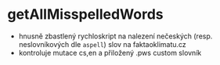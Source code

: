# getAllMisspelledWords
- hnusně zbastlený rychloskript na nalezení nečeských (resp. neslovníkových dle `aspell`) slov na faktaoklimatu.cz
- kontroluje mutace cs,en a přiložený .pws custom slovník
